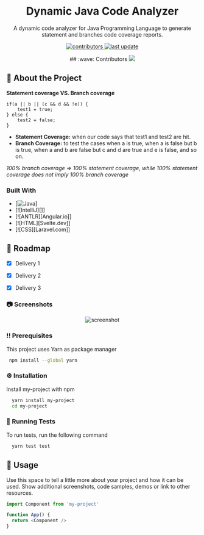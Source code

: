 <div align="center">
  <h1>Dynamic Java Code Analyzer</h1>
  <p>
  A dynamic code analyzer for Java Programming Language to generate statement and branches code coverage reports.
  </p>  
  <p>
  <a href="https://github.com/Louis3797/awesome-readme-template/graphs/contributors">
    <img src="https://img.shields.io/badge/contriburtors-5-green" alt="contributors" />
  </a>
  <a href="https://github.com/Clara-Raef/DynamicCodeAnalyzer-CompilerProject/commits/main">
    <img src="https://img.shields.io/badge/last%20commit-april%202023-blue" alt="last update" />
  </a>
  </p>
  <p>
  ## :wave: Contributors
  <a href="https://github.com/Clara-Raef/DynamicCodeAnalyzer-CompilerProject/graphs/contributors">
    <img src="https://contrib.rocks/image?repo=Clara-Raef/DynamicCodeAnalyzer-CompilerProject" />
  </a>
  </p>
</div>


## :star2: About the Project

**Statement coverage VS. Branch coverage**

```
if(a || b || (c && d && !e)) {
    test1 = true;
} else {
    test2 = false;
}
```
- **Statement Coverage:** when our code says that test1 and test2 are hit.
- **Branch Coverage:** to test the cases when a is true, when a is false but b is true, when a and b are false but c and d are true and e is false, and so on.

_100% branch coverage => 100% statement coverage, while 100% statement coverage does not imply 100% branch coverage_

### Built With

* [![Java][Java]]
* [![IntelliJ][]]
* [![ANTLR][Angular.io]]
* [![HTML][Svelte.dev]]
* [![CSS][Laravel.com]]



<!-- Roadmap -->
## :compass: Roadmap

* [x] Delivery 1
* [x] Delivery 2
* [x] Delivery 3


<!-- Screenshots -->
### :camera: Screenshots

<div align="center"> 
  <img src="https://placehold.co/600x400?text=Your+Screenshot+here" alt="screenshot" />
</div>


<!-- Prerequisites -->
### :bangbang: Prerequisites

This project uses Yarn as package manager

```bash
 npm install --global yarn
```

<!-- Installation -->
### :gear: Installation

Install my-project with npm

```bash
  yarn install my-project
  cd my-project
```
   
<!-- Running Tests -->
### :test_tube: Running Tests

To run tests, run the following command

```bash
  yarn test test
```



<!-- Usage -->
## :eyes: Usage

Use this space to tell a little more about your project and how it can be used. Show additional screenshots, code samples, demos or link to other resources.


```javascript
import Component from 'my-project'

function App() {
  return <Component />
}
```

[Java]: https://img.shields.io/badge/Java-20232A?style=for-the-badge&logo=java&logoColor=61DAFB
